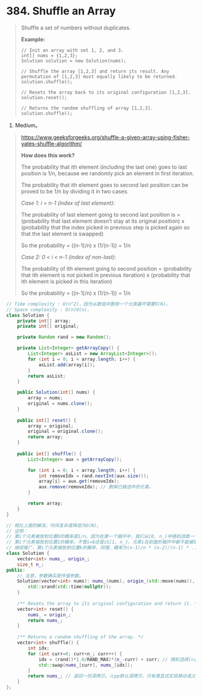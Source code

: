 # 384. Shuffle an Array

> Shuffle a set of numbers without duplicates.
>
> **Example:**
>
> ```
> // Init an array with set 1, 2, and 3.
> int[] nums = {1,2,3};
> Solution solution = new Solution(nums);
> 
> // Shuffle the array [1,2,3] and return its result. Any permutation of [1,2,3] must equally likely to be returned.
> solution.shuffle();
> 
> // Resets the array back to its original configuration [1,2,3].
> solution.reset();
> 
> // Returns the random shuffling of array [1,2,3].
> solution.shuffle();
> ```

1. Medium。

> https://www.geeksforgeeks.org/shuffle-a-given-array-using-fisher-yates-shuffle-algorithm/
>
> **How does this work?**
>
> The probability that ith element (including the last one) goes to last position is 1/n, because we randomly pick an element in first iteration.
>
> The probability that ith element goes to second last position can be proved to be 1/n by dividing it in two cases.
>
> *Case 1: i = n-1 (index of last element)*:
>
> The probability of last element going to second last position is = (probability that last element doesn’t stay at its original position) x (probability that the index picked in previous step is picked again so that the last element is swapped)
>
> So the probability = ((n-1)/n) x (1/(n-1)) = 1/n
>
> *Case 2: 0 < i < n-1 (index of non-last)*:
>
> The probability of ith element going to second position = (probability that ith element is not picked in previous iteration) x (probability that ith element is picked in this iteration)
>
> So the probability = ((n-1)/n) x (1/(n-1)) = 1/n

```java
// Time complexity : O(n^2)，因为从数组中删除一个元素最坏需要O(N)。
// Space complexity : O(n)O(n).
class Solution {
    private int[] array;
    private int[] original;

    private Random rand = new Random();

    private List<Integer> getArrayCopy() {
        List<Integer> asList = new ArrayList<Integer>();
        for (int i = 0; i < array.length; i++) {
            asList.add(array[i]);
        }
        return asList;
    }

    public Solution(int[] nums) {
        array = nums;
        original = nums.clone();
    }
    
    public int[] reset() {
        array = original;
        original = original.clone();
        return array;
    }
    
    public int[] shuffle() {
        List<Integer> aux = getArrayCopy();

        for (int i = 0; i < array.length; i++) {
            int removeIdx = rand.nextInt(aux.size());
            array[i] = aux.get(removeIdx);
            aux.remove(removeIdx); // 删掉已被选中的元素。
        }

        return array;
    }
}
```

```cpp
// 相比上面的解法，时间复杂度降低为O(N)。
// 证明：
// 第i个元素被放到位置0的概率是1/n，因为在第一个循环中，我们从[0, n_)中随机选取一个元素放到位置0。
// 第i个元素被放到位置1的概率，不管i=0还是i∈[1, n_)，元素i在前面的循环中都不能被随机数下标选中，被交换到位置[0, 1)中，从而不在当前循环中随机数生成的范围中，不可能被选中。然后在当前循环中，该元素所在的下标要被选中，从而交换到位置1上，故概率为(n-1)/n * 1/(n-1) = 1/n。
// 继续推广，第i个元素被放到位置k的概率，同理，概率为(n-1)/n * (n-2)/(n-1) * ... * (n-k)/(n-k+1) * 1/(n-k) = 1/n。
class Solution {
    vector<int> nums_, origin_;
    size_t n_;
public:
    // 注意，参数确实是传值参数。
    Solution(vector<int> nums): nums_(nums), origin_(std::move(nums)), n_(nums_.size()) {
        std::srand(std::time(nullptr));
    }
    
    /** Resets the array to its original configuration and return it. */
    vector<int> reset() {
        nums_ = origin_;
        return nums_;
    }
    
    /** Returns a random shuffling of the array. */
    vector<int> shuffle() {
        int idx;
        for (int curr=0; curr<n_; curr++) {
            idx = (rand()*1.0/RAND_MAX)*(n_-curr) + curr; // 随机选择[curr, n_)中的一个下标，然后与curr指向的元素交换。
            std::swap(nums_[curr], nums_[idx]);
        }
        return nums_; // 返回一份深拷贝。（cpp默认深拷贝，只有类显式实现移动语义才可能浅拷贝）
    }
};
```

